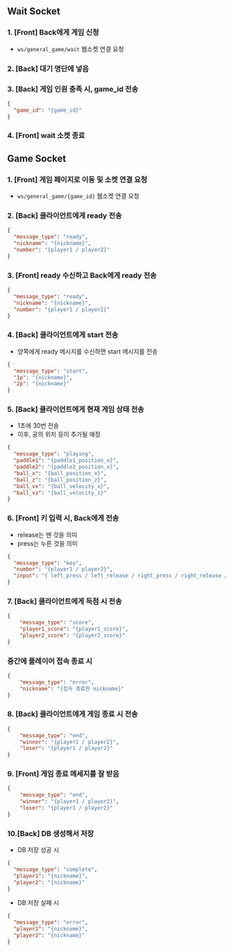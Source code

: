 ## Wait Socket

### 1. [Front] Back에게 게임 신청

- `ws/general_game/wait` 웹소켓 연결 요청

### 2. [Back] 대기 명단에 넣음

### 3. [Back] 게임 인원 충족 시, game_id 전송

```json
{
  "game_id": "{game_id}"
}
```

### 4. [Front] wait 소켓 종료

## Game Socket

### 1. [Front] 게임 페이지로 이동 및 소켓 연결 요청

- `ws/general_game/{game_id}` 웹소켓 연결 요청

### 2. [Back] 클라이언트에게 ready 전송

```json
{
  "message_type": "ready",
  "nickname": "{nickname}",
  "number": "{player1 / player2}"
}
```

### 3. [Front] ready 수신하고 Back에게 ready 전송

```json
{
  "message_type": "ready",
  "nickname": "{nickname}",
  "number": "{player1 / player2}"
}
```

### 4. [Back] 클라이언트에게 start 전송

- 양쪽에게 ready 메시지를 수신하면 start 메시지를 전송

```json
{
  "message_type": "start",
  "1p": "{nickname}",
  "2p": "{nickname}"
}
```

### 5. [Back] 클라이언트에게 현재 게임 상태 전송

- 1초에 30번 전송
- 이후, 공의 위치 등이 추가될 예정

```json
{
  "message_type": "playing",
  "paddle1": "{paddle1_position_x}",
  "paddle2": "{paddle2_position_x}",
  "ball_x": "{ball_position_x}",
  "ball_z": "{ball_position_z}",
  "ball_vx": "{ball_velocity_x}",
  "ball_vz": "{ball_velocity_z}"
}
```

### 6. [Front] 키 입력 시, Back에게 전송

- release는 뗀 것을 의미
- press는 누른 것을 의미

```json
{
  "message_type": "key",
  "number": "{player1 / player2}",
  "input": "{ left_press / left_release / right_press / right_release / protego_maxima }"
}
```

### 7. [Back] 클라이언트에게 득점 시 전송

```json
{
    "message_type": "score",
    "player1_score": "{player1_score}",
    "player2_score": "{player2_score}"
}
```

### 중간에 플레이어 접속 종료 시

```json
{
    "message_type": "error",
    "nickname": "{접속 종료한 nickname}"
}
```

### 8. [Back] 클라이언트에게 게임 종료 시 전송

```json
{
    "message_type": "end",
    "winner": "{player1 / player2}",
    "loser": "{player1 / player2}"
}
```

### 9. [Front] 게임 종료 메세지를 잘 받음

```json
{
    "message_type": "end",
    "winner": "{player1 / player2}",
    "loser": "{player1 / player2}"
}
```

### 10.[Back] DB 생성해서 저장

- DB 저장 성공 시

```json
{
  "message_type": "complete",
  "player1": "{nickname}",
  "player2": "{nickname}"
}
```

- DB 저장 실패 시

```json
{
  "message_type": "error",
  "player1": "{nickname}",
  "player2": "{nickname}"
}
```
